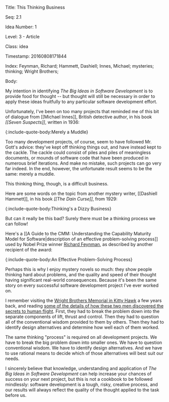Title:  This Thinking Business

Seq:    2.1

Idea Number: 1

Level:  3 - Article

Class:  idea

Timestamp: 20160808171844

Index:  Feynman, Richard; Hammett, Dashiell; Innes, Michael; mysteries; thinking; Wright Brothers; 

Body:

My intention in identifying *The Big Ideas in Software Development* is to provide food for thought -- but thought will still be necessary in order to apply these ideas fruitfully to any particular software development effort.

Unfortunately, I've been on too many projects that reminded me of this bit of dialogue from [[Michael Innes]], British detective author, in his book <cite>[[Seven Suspects]]</cite>, written in 1936:

{:include-quote-body:Merely a Muddle}

Too many development projects, of course, seem to have followed Mr. Gott's advice: they've kept off thinking things out, and have instead kept to the cackle. The cackle could consist of piles and piles of meaningless documents, or mounds of software code that have been produced in numerous brief iterations. And make no mistake, such projects can go very far indeed. In the end, however, the unfortunate result seems to be the same: merely a muddle.

This thinking thing, though, is a difficult business.

Here are some words on the topic from another mystery writer, [[Dashiell Hammett]], in his book <cite>[[The Dain Curse]]</cite>, from 1929:

{:include-quote-body:Thinking's a Dizzy Business}

But can it really be this bad? Surely there must be a thinking process we can follow!

Here's a [[A Guide to the CMM: Understanding the Capability Maturity Model for Software|description of an effective problem-solving process]] used by Nobel Prize winner <a href="https://en.wikipedia.org/wiki/Richard_Feynman" class="reflink" target="ref">Richard Feynman</a>, as described by another recipient of the award:

{:include-quote-body:An Effective Problem-Solving Process}

Perhaps this is why I enjoy mystery novels so much: they show people thinking hard about problems, and the quality and speed of their thought having significant real-world consequences. Because it's been the same story on every successful software development project I've ever worked on.

I remember visiting the <a href="https://www.nps.gov/wrbr/index.htm" class="reflink" target="ref">Wright Brothers Memorial in Kitty Hawk</a> a few years back, and reading <a href="https://www.nps.gov/wrbr/learn/historyculture/stories.htm" class="reflink" target="ref">some of the details of how these two men discovered the secrets to human flight</a>. First, they had to break the problem down into the separate components of lift, thrust and control. Then they had to question all of the conventional wisdom provided to them by others. Then they had to identify design alternatives and determine how well each of them worked.

The same thinking "process" is required on all development projects. We have to break the big problem down into smaller ones. We have to question conventional wisdom. We have to identify design alternatives. And we have to use rational means to decide which of those alternatives will best suit our needs.

I sincerely believe that knowledge, understanding and application of *The Big Ideas in Software Development* can help increase your chances of success on your next project, but this is not a cookbook to be followed mindlessly: software development is a tough, risky, creative process, and our results will always reflect the quality of the thought applied to the task before us.


[innes-1936]: bibliography.html#innes-1936
[hammett-1929]: bibliography.html#hammett-1929
[dymond-1995]: bibliography.html#dymond-1995
